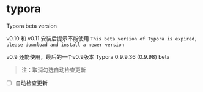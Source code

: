 # typora
Typora beta version

v0.10 和 v0.11 安装后提示不能使用
`This beta version of Typora is expired, please download and install a newer version`

v0.9 还能使用，最后的一个v0.9版本
Typora 0.9.9.36 (0.9.98) beta

>注：取消勾选自动检查更新
- [ ] 自动检查更新

